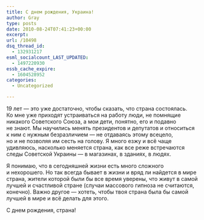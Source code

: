 ```yaml
---
title: С днем рождения, Украина!
author: Gray
type: posts
date: 2010-08-24T07:41:23+00:00
excerpt:
url: /10498
dsq_thread_id:
  - 132931217
esml_socialcount_LAST_UPDATED:
  - 1497220930
essb_cache_expire:
  - 1604528952
categories:
  - Uncategorized

---
```








19&nbsp;лет&nbsp;&mdash; это уже достаточно, чтобы сказать, что страна состоялась. Ко&nbsp;мне уже приходят устраиваться на&nbsp;работу люди, не&nbsp;помнящие никакого Советского Союза, а&nbsp;мои дети, понятно, его и&nbsp;подавно не&nbsp;знают. Мы&nbsp;научились менять президентов и&nbsp;депутатов и&nbsp;относиться к&nbsp;ним с&nbsp;нужным безразличием&nbsp;&mdash; не&nbsp;отдаваясь этому всецело, но&nbsp;и&nbsp;не&nbsp;позволяя им&nbsp;сесть на&nbsp;голову. Я&nbsp;много езжу и&nbsp;всё чаще удивляюсь, насколько меняется страна, как все реже встречаются следы Советской Украины&nbsp;&mdash; в&nbsp;магазинах, в&nbsp;зданиях, в&nbsp;людях.

Я&nbsp;понимаю, что в&nbsp;сегодняшней жизни есть много сложного и&nbsp;нехорошего. Но&nbsp;так всегда бывает в&nbsp;жизни и&nbsp;вряд&nbsp;ли найдется в&nbsp;мире страна, жители которой были&nbsp;бы все время уверены, что живут в&nbsp;самой лучшей и&nbsp;счастливой стране (случаи массового гипноза не&nbsp;считаются, конечно). Важно другое&nbsp;&mdash; хотеть, чтобы твоя страна была&nbsp;бы самой лучшей в&nbsp;мире и&nbsp;всё делать для этого.

С&nbsp;днем рождения, страна!